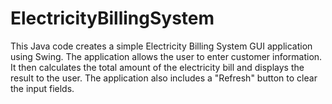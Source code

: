 # ElectricityBillingSystem
This Java code creates a simple Electricity Billing System GUI application using Swing. The application allows the user to enter customer information. It then calculates the total amount of the electricity bill and displays the result to the user. The application also includes a "Refresh" button to clear the input fields.
